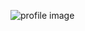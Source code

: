 ![profile image](https://avatars1.githubusercontent.com/u/65833373?s=400&u=8afd1b730e22214ffa8597c704dbd96f4e24feba&v=4)
